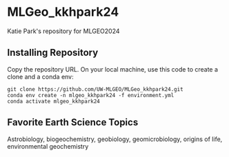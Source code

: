 # MLGeo_kkhpark24
Katie Park's repository for MLGEO2024
## Installing Repository
Copy the repository URL. On your local machine, use this code to create a clone and a conda env:

```
git clone https://github.com/UW-MLGEO/MLGeo_kkhpark24.git
conda env create -n mlgeo_kkhpark24 -f environment.yml
conda activate mlgeo_kkhpark24
```

## Favorite Earth Science Topics
Astrobiology, biogeochemistry, geobiology, geomicrobiology, origins of life, environmental geochemistry
